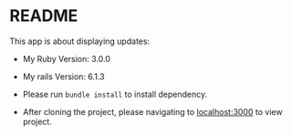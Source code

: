 # README

This app is about displaying updates:

- My Ruby Version: 3.0.0

- My rails Version: 6.1.3

- Please run `bundle install` to install dependency.
- After cloning the project, please navigating to [localhost:3000](http://localhost:3000/) to view project.
